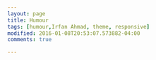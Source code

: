 ```yaml
---
layout: page
title: Humour
tags: [humour,Irfan Ahmad, theme, responsive]
modified: 2016-01-08T20:53:07.573882-04:00
comments: true

---
```

